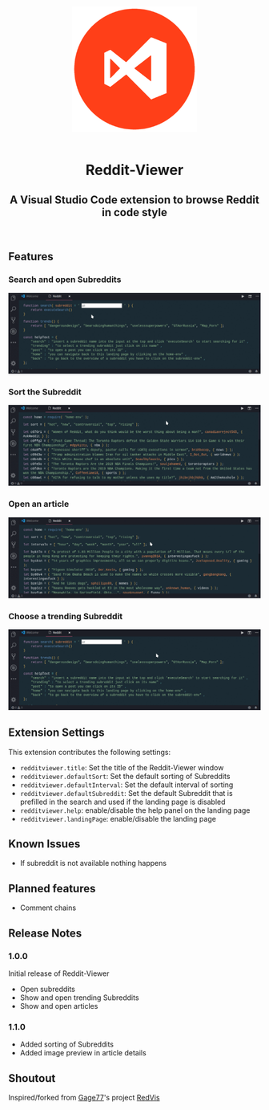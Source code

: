 </br>
<div align="center">
  <img src="https://raw.githubusercontent.com/ekarbe/reddit-viewer/master/public/reddit-viewer.png" alt="Logo" width="250px"></img>
</div>
</br>
<div align="center">
  <h1>Reddit-Viewer</h1>
  <h2>A Visual Studio Code extension to browse Reddit in code style</h2>
</div>
</br>


## Features

### Search and open Subreddits
<img src="https://raw.githubusercontent.com/ekarbe/reddit-viewer/master/public/images/search.gif" alt="Search gif">

### Sort the Subreddit
<img src="https://raw.githubusercontent.com/ekarbe/reddit-viewer/master/public/images/sort.gif" alt="Search gif">

### Open an article
<img src="https://raw.githubusercontent.com/ekarbe/reddit-viewer/master/public/images/article.gif" alt="Search gif">

### Choose a trending Subreddit
<img src="https://raw.githubusercontent.com/ekarbe/reddit-viewer/master/public/images/trend.gif" alt="Search gif">

## Extension Settings

This extension contributes the following settings:

* `redditviewer.title`: Set the title of the Reddit-Viewer window
* `redditviewer.defaultSort`: Set the default sorting of Subreddits
* `redditviewer.defaultInterval`: Set the default interval of sorting
* `redditviewer.defaultSubreddit`: Set the default Subreddit that is prefilled in the search and used if the landing page is disabled
* `redditviewer.help`: enable/disable the help panel on the landing page
* `redditviewer.landingPage`: enable/disable the landing page

## Known Issues

* If subreddit is not available nothing happens

## Planned features

* Comment chains

## Release Notes

### 1.0.0

Initial release of Reddit-Viewer
* Open subreddits
* Show and open trending Subreddits
* Show and open articles

### 1.1.0

* Added sorting of Subreddits
* Added image preview in article details

## Shoutout

Inspired/forked from [Gage77](https://github.com/Gage77)'s project [RedVis](https://github.com/Gage77/redvis)